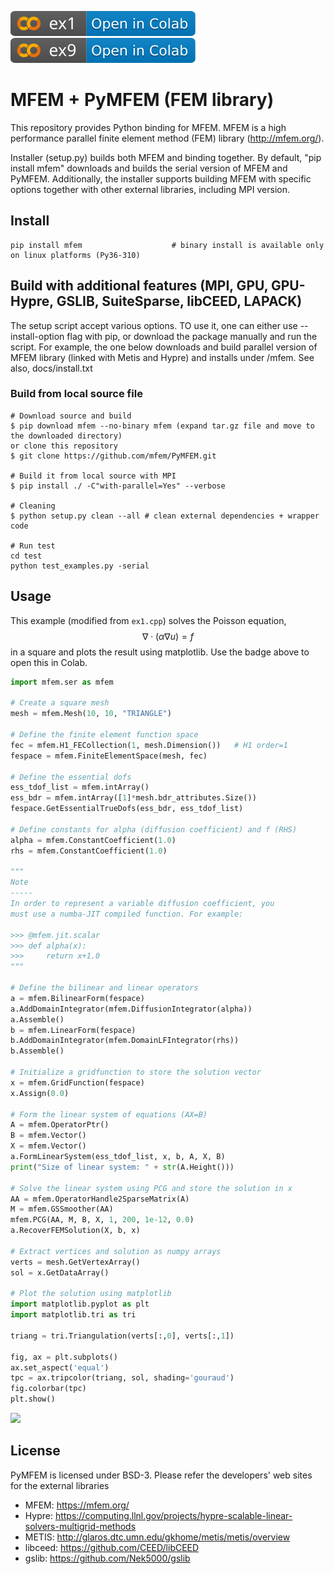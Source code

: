 [![badge](examples/jupyter/.assets/ex1.svg)](https://colab.research.google.com/github/mfem/pymfem/blob/master/examples/jupyter/ex1.ipynb)
[![badge](examples/jupyter/.assets/ex9.svg)](https://colab.research.google.com/github/mfem/pymfem/blob/master/examples/jupyter/ex9.ipynb)

#  MFEM + PyMFEM (FEM library)

This repository provides Python binding for MFEM. MFEM is a high performance parallel finite element method (FEM) library (http://mfem.org/).

Installer (setup.py) builds both MFEM and binding together.
By default, "pip install mfem" downloads and builds the serial version of MFEM and PyMFEM.
Additionally, the installer supports building MFEM with specific options together with other external libraries, including MPI version.

## Install
```shell
pip install mfem                    # binary install is available only on linux platforms (Py36-310)

```

## Build with additional features (MPI, GPU, GPU-Hypre, GSLIB, SuiteSparse, libCEED, LAPACK)
The setup script accept various options. TO use it, one can either use --install-option flag
with pip, or download the package manually and run the script. For example, the one below downloads
and build parallel version of MFEM library (linked with Metis and Hypre)
and installs under <prefix>/mfem. See also, docs/install.txt


### Build from local source file
```shell
# Download source and build
$ pip download mfem --no-binary mfem (expand tar.gz file and move to the downloaded directory)
or clone this repository
$ git clone https://github.com/mfem/PyMFEM.git

# Build it from local source with MPI
$ pip install ./ -C"with-parallel=Yes" --verbose

# Cleaning
$ python setup.py clean --all # clean external dependencies + wrapper code

# Run test
cd test
python test_examples.py -serial

```

## Usage
This example (modified from `ex1.cpp`) solves the Poisson equation,
$$\nabla \cdot (\alpha \nabla u) = f$$
in a square and plots the result using matplotlib.
Use the badge above to open this in Colab.

```python
import mfem.ser as mfem

# Create a square mesh
mesh = mfem.Mesh(10, 10, "TRIANGLE")

# Define the finite element function space
fec = mfem.H1_FECollection(1, mesh.Dimension())   # H1 order=1
fespace = mfem.FiniteElementSpace(mesh, fec)

# Define the essential dofs
ess_tdof_list = mfem.intArray()
ess_bdr = mfem.intArray([1]*mesh.bdr_attributes.Size())
fespace.GetEssentialTrueDofs(ess_bdr, ess_tdof_list)

# Define constants for alpha (diffusion coefficient) and f (RHS)
alpha = mfem.ConstantCoefficient(1.0)
rhs = mfem.ConstantCoefficient(1.0)

"""
Note
-----
In order to represent a variable diffusion coefficient, you
must use a numba-JIT compiled function. For example:

>>> @mfem.jit.scalar
>>> def alpha(x):
>>>     return x+1.0
"""

# Define the bilinear and linear operators
a = mfem.BilinearForm(fespace)
a.AddDomainIntegrator(mfem.DiffusionIntegrator(alpha))
a.Assemble()
b = mfem.LinearForm(fespace)
b.AddDomainIntegrator(mfem.DomainLFIntegrator(rhs))
b.Assemble()

# Initialize a gridfunction to store the solution vector
x = mfem.GridFunction(fespace)
x.Assign(0.0)

# Form the linear system of equations (AX=B)
A = mfem.OperatorPtr()
B = mfem.Vector()
X = mfem.Vector()
a.FormLinearSystem(ess_tdof_list, x, b, A, X, B)
print("Size of linear system: " + str(A.Height()))

# Solve the linear system using PCG and store the solution in x
AA = mfem.OperatorHandle2SparseMatrix(A)
M = mfem.GSSmoother(AA)
mfem.PCG(AA, M, B, X, 1, 200, 1e-12, 0.0)
a.RecoverFEMSolution(X, b, x)

# Extract vertices and solution as numpy arrays
verts = mesh.GetVertexArray()
sol = x.GetDataArray()

# Plot the solution using matplotlib
import matplotlib.pyplot as plt
import matplotlib.tri as tri

triang = tri.Triangulation(verts[:,0], verts[:,1])

fig, ax = plt.subplots()
ax.set_aspect('equal')
tpc = ax.tripcolor(triang, sol, shading='gouraud')
fig.colorbar(tpc)
plt.show()
```
![](https://raw.githubusercontent.com/mfem/PyMFEM/master/docs/example_image.png)


## License
PyMFEM is licensed under BSD-3.
Please refer the developers' web sites for the external libraries
* MFEM: https://mfem.org/
* Hypre: https://computing.llnl.gov/projects/hypre-scalable-linear-solvers-multigrid-methods
* METIS: http://glaros.dtc.umn.edu/gkhome/metis/metis/overview
* libceed: https://github.com/CEED/libCEED
* gslib: https://github.com/Nek5000/gslib
